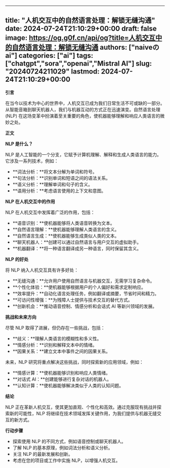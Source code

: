 
---
title: "人机交互中的自然语言处理：解锁无缝沟通"
date: 2024-07-24T21:10:29+00:00
draft: false
image: https://og.g0f.cn/api/og?title=人机交互中的自然语言处理：解锁无缝沟通
authors: ["naiveのai"]
categories: ["ai"]
tags: ["chatgpt","sora","openai","Mistral AI"]
slug: "20240724211029"
lastmod: 2024-07-24T21:10:29+00:00
---
**引言**

在当今以技术为中心的世界中，人机交互已成为我们日常生活不可或缺的一部分。从智能音箱到聊天机器人，我们与机器互动的方式正在迅速演变。自然语言处理 (NLP) 在这场变革中扮演着至关重要的角色，使机器能够理解和响应人类语言的微妙之处。

**正文**

**NLP 是什么？**

NLP 是人工智能的一个分支，它赋予计算机理解、解释和生成人类语言的能力。它涉及一系列技术，例如：

* **词法分析：**将文本分解为单词和符号。
* **句法分析：**识别单词和短语之间的语法关系。
* **语义分析：**理解单词和句子的含义。
* **语用分析：**考虑语言使用的上下文和意图。

**NLP 在人机交互中的作用**

NLP 在人机交互中发挥着广泛的作用，包括：

* **语音识别：**使机器能够将人类语音转换为文本。
* **自然语言理解：**使机器能够理解人类语言的含义。
* **自然语言生成：**使机器能够生成类似人类的文本。
* **聊天机器人：**创建可以通过自然语言与用户交互的虚拟助手。
* **机器翻译：**将一种语言翻译成另一种语言，同时保留其含义。

**NLP 的好处**

将 NLP 纳入人机交互具有许多好处：

* **无缝沟通：**允许用户使用自然语言与机器交互，无需学习复杂命令。
* **个性化体验：**使机器能够根据用户的个人偏好和需求定制响应。
* **效率提升：**自动化语言处理任务，例如翻译或摘要，节省时间和精力。
* **可访问性增强：**为残障人士提供与技术交互的替代方式。
* **创新机会：**推动语音控制、情感分析和会话式 AI 等新兴领域的发展。

**挑战和未来方向**

尽管 NLP 取得了进展，但仍存在一些挑战，包括：

* **歧义：**理解人类语言的模糊性和多义性。
* **情感分析：**识别和解释文本中的情绪。
* **因果关系：**建立文本中事件之间的因果关系。

未来，NLP 研究将重点解决这些挑战，同时探索新的应用领域，例如：

* **情感计算：**使机器能够识别和响应人类情绪。
* **对话式 AI：**创建能够进行复杂对话的机器人。
* **认知计算：**使机器能够解决类似于人类的认知问题。

**结论**

NLP 正在革新人机交互，使其更加直观、个性化和高效。通过克服现有挑战并探索新的可能性，NLP 将继续在技术领域发挥关键作用，为我们提供与机器无缝交互的新方式。

**行动步骤**

* 探索使用 NLP 的不同方式，例如语音控制或聊天机器人。
* 了解 NLP 的基本原理，例如词法分析和语义分析。
* 关注 NLP 的最新发展和创新。
* 考虑在您的项目或工作中实施 NLP，以增强人机交互。